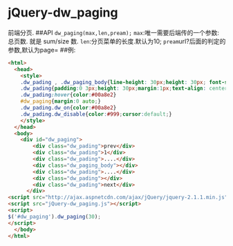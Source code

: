 # jQuery-dw_paging
前端分页.
##API
`dw_paging(max,len,pream);`
`max`:唯一需要后端传的一个参数: 总页数. 就是 sum/size 数.
`len`:分页菜单的长度.默认为10;
`pream`url?后面的判定的参数,默认为page=
##例:
```html
<html>
  <head>
    <style>
    .dw_pading , .dw_paging_body{line-height: 30px;height: 30px; font-size:20px;float: left;}
    .dw_pading{padding:0 3px;height: 30px;margin:1px;text-align: center;cursor:pointer }
    .dw_pading:hover{color:#00a8e2}
    #dw_paging{margin:0 auto;}
    .dw_pading.dw_on{color:#00a8e2}
    .dw_pading.dw_disable{color:#999;cursor:default;}
    </style>
  </head>
  <body>
    <div id="dw_paging">
        <div class="dw_pading">prev</div>
        <div class="dw_pading">1</div>
        <div class="dw_pading">....</div>
        <div class="dw_paging_body"></div>
        <div class="dw_pading">....</div>
        <div class="dw_pading"></div>
        <div class="dw_pading">next</div>
      </div>
<script src="http://ajax.aspnetcdn.com/ajax/jQuery/jquery-2.1.1.min.js"></script>
<script src="jQuery-dw_paging.js"></script>
<script>
$('#dw_paging').dw_paging(30);
</script>
  </body>
</html>
```

